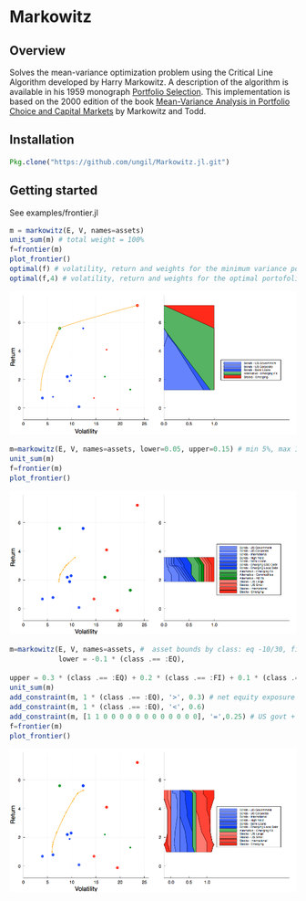 # Markowitz

## Overview

Solves the mean-variance optimization problem using the Critical Line Algorithm developed by Harry Markowitz.
A description of the algorithm is available in his 1959 monograph [Portfolio Selection](http://cowles.yale.edu/sites/default/files/files/pub/mon/m16-all.pdf).
This implementation is based on the 2000 edition of the book [Mean-Variance Analysis in Portfolio Choice and Capital Markets](https://books.google.ch/books?id=eJ8QUsgfZ8wC) by Markowitz and Todd.

## Installation

````julia
Pkg.clone("https://github.com/ungil/Markowitz.jl.git")
````

## Getting started

See examples/frontier.jl

````julia
m = markowitz(E, V, names=assets)
unit_sum(m) # total weight = 100%
f=frontier(m)
plot_frontier()
optimal(f) # volatility, return and weights for the minimum variance portofolio
optimal(f,4) # volatility, return and weights for the optimal portofolio with return = 4
````

![frontier1](examples/frontier1.png)

````julia
m=markowitz(E, V, names=assets, lower=0.05, upper=0.15) # min 5%, max 15% per position
unit_sum(m)
f=frontier(m)
plot_frontier()
````

![frontier2](examples/frontier2.png)

````julia
m=markowitz(E, V, names=assets, #  asset bounds by class: eq -10/30, fi 0/20, alt 0/10
            lower = -0.1 * (class .== :EQ),

upper = 0.3 * (class .== :EQ) + 0.2 * (class .== :FI) + 0.1 * (class .== :ALT))
unit_sum(m)
add_constraint(m, 1 * (class .== :EQ), '>', 0.3) # net equity exposure between 30% and 60%
add_constraint(m, 1 * (class .== :EQ), '<', 0.6)
add_constraint(m, [1 1 0 0 0 0 0 0 0 0 0 0 0 0], '=',0.25) # US govt + Investment Grade = 25%
f=frontier(m)
plot_frontier()
````

![frontier3](examples/frontier3.png)

